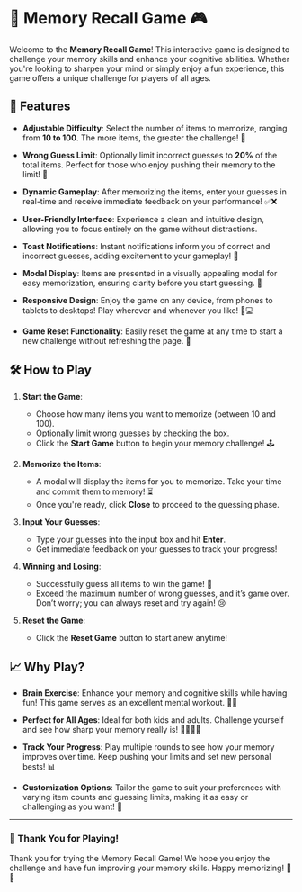 # 🧠 Memory Recall Game 🎮

Welcome to the **Memory Recall Game**! This interactive game is designed to challenge your memory skills and enhance your cognitive abilities. Whether you're looking to sharpen your mind or simply enjoy a fun experience, this game offers a unique challenge for players of all ages.

## 🎉 Features

- **Adjustable Difficulty**: Select the number of items to memorize, ranging from **10 to 100**. The more items, the greater the challenge! 🧩

- **Wrong Guess Limit**: Optionally limit incorrect guesses to **20%** of the total items. Perfect for those who enjoy pushing their memory to the limit! 🚫

- **Dynamic Gameplay**: After memorizing the items, enter your guesses in real-time and receive immediate feedback on your performance! ✅❌

- **User-Friendly Interface**: Experience a clean and intuitive design, allowing you to focus entirely on the game without distractions.

- **Toast Notifications**: Instant notifications inform you of correct and incorrect guesses, adding excitement to your gameplay! 🎊

- **Modal Display**: Items are presented in a visually appealing modal for easy memorization, ensuring clarity before you start guessing. 📝

- **Responsive Design**: Enjoy the game on any device, from phones to tablets to desktops! Play wherever and whenever you like! 📱💻

- **Game Reset Functionality**: Easily reset the game at any time to start a new challenge without refreshing the page. 🔄

## 🛠️ How to Play

1. **Start the Game**:
   - Choose how many items you want to memorize (between 10 and 100).
   - Optionally limit wrong guesses by checking the box.
   - Click the **Start Game** button to begin your memory challenge! 🕹️

2. **Memorize the Items**:
   - A modal will display the items for you to memorize. Take your time and commit them to memory! ⏳
   - Once you're ready, click **Close** to proceed to the guessing phase.

3. **Input Your Guesses**:
   - Type your guesses into the input box and hit **Enter**.
   - Get immediate feedback on your guesses to track your progress!

4. **Winning and Losing**:
   - Successfully guess all items to win the game! 🎉
   - Exceed the maximum number of wrong guesses, and it’s game over. Don’t worry; you can always reset and try again! 😢

5. **Reset the Game**:
   - Click the **Reset Game** button to start anew anytime!

## 📈 Why Play?

- **Brain Exercise**: Enhance your memory and cognitive skills while having fun! This game serves as an excellent mental workout. 🧠💪

- **Perfect for All Ages**: Ideal for both kids and adults. Challenge yourself and see how sharp your memory really is! 👨‍👩‍👧‍👦

- **Track Your Progress**: Play multiple rounds to see how your memory improves over time. Keep pushing your limits and set new personal bests! 📊

- **Customization Options**: Tailor the game to suit your preferences with varying item counts and guessing limits, making it as easy or challenging as you want! 🔧



---

### 🎉 Thank You for Playing!

Thank you for trying the Memory Recall Game! We hope you enjoy the challenge and have fun improving your memory skills. Happy memorizing! 🧠✨
